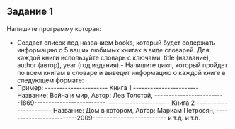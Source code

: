 ## Задание 1
Напишите программу которая:
- Создает список под названием books, который будет содержать информацию о 5 ваших любимых книгах в виде словарей. Для каждой книги используйте словарь с ключами: title (название), author (автор), year (год издания).- Напишите цикл, который пройдет по всем книгам в словаре и выведет информацию о каждой книге в следующем формате:
- Пример:     ---------------------- Книга 1 -----------------------   Название: Война и мир, Автор: Лев Толстой,
   -------------------------1869-------------------------
    ---------------------- Книга 2 -----------------------   Название: Дом в котором, Автор: Мариам Петросян,
   -------------------------2009--------------------------
   и т.д. и т.п.
